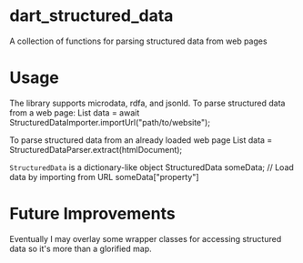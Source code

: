 # dart_structured_data
A collection of functions for parsing structured data from web pages

# Usage
The library supports microdata, rdfa, and jsonld.
To parse structured data from a web page:
    List<StructuredData> data = await StructuredDataImporter.importUrl("path/to/website");

To parse structured data from an already loaded web page
    List<StructuredData> data = StructuredDataParser.extract(htmlDocument);

`StructuredData` is a dictionary-like object
    StructuredData someData;
    // Load data by importing from URL
    someData["property"]

# Future Improvements
Eventually I may overlay some wrapper classes for accessing structured data so it's more than
a glorified map.